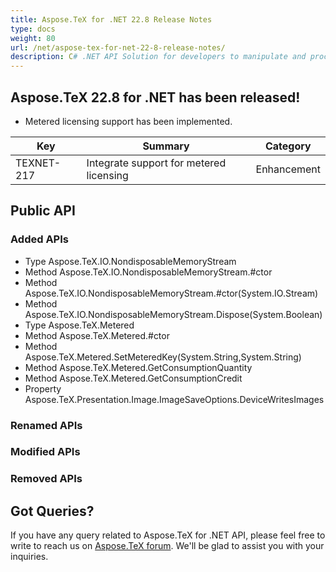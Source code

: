 ```yaml
---
title: Aspose.TeX for .NET 22.8 Release Notes
type: docs
weight: 80
url: /net/aspose-tex-for-net-22-8-release-notes/
description: C# .NET API Solution for developers to manipulate and process TeX and LaTeX files. Release Notes of Aspose.TeX API solution for .NET | Release 2022.08
---
```


## Aspose.TeX 22.8 for .NET has been released!

 * Metered licensing support has been implemented.

| Key | Summary | Category |
|---|---|---|
| TEXNET-217 | Integrate support for metered licensing | Enhancement |
 
## Public API
### Added APIs
 * Type Aspose.TeX.IO.NondisposableMemoryStream
 * Method Aspose.TeX.IO.NondisposableMemoryStream.#ctor
 * Method Aspose.TeX.IO.NondisposableMemoryStream.#ctor(System.IO.Stream)
 * Method Aspose.TeX.IO.NondisposableMemoryStream.Dispose(System.Boolean)
 * Type Aspose.TeX.Metered
 * Method Aspose.TeX.Metered.#ctor
 * Method Aspose.TeX.Metered.SetMeteredKey(System.String,System.String)
 * Method Aspose.TeX.Metered.GetConsumptionQuantity
 * Method Aspose.TeX.Metered.GetConsumptionCredit
 * Property Aspose.TeX.Presentation.Image.ImageSaveOptions.DeviceWritesImages

### Renamed APIs

### Modified APIs

### Removed APIs


## Got Queries?
If you have any query related to Aspose.TeX for .NET API, please feel free to write to reach us on [Aspose.TeX forum](https://forum.aspose.com/c/tex/). We'll be glad to assist you with your inquiries.

